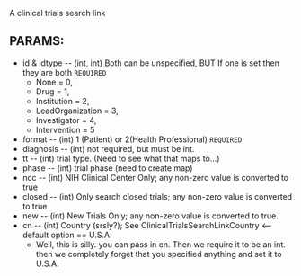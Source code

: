 

A clinical trials search link 

## PARAMS:
* id & idtype -- (int, int) Both can be unspecified, BUT If one is set then they are both ```REQUIRED``` 
  * None = 0,
  * Drug = 1,
  * Institution = 2,
  * LeadOrganization = 3,
  * Investigator = 4,
  * Intervention = 5
* format -- (int) 1 (Patient) or 2(Health Professional)  ```REQUIRED```
* diagnosis -- (int) not required, but must be int.
* tt -- (int) trial type.  (Need to see what that maps to...)
* phase -- (int) trial phase (need to create map)
* ncc -- (int) NIH Clinical Center Only; any non-zero value is converted to true
* closed -- (int) Only search closed trials; any non-zero value is converted to true
* new -- (int) New Trials Only; any non-zero value is converted to true.
* cn -- (int) Country (srsly?);  See ClinicalTrialsSearchLinkCountry <-- default option == U.S.A.
  * Well, this is silly.  you can pass in cn.  Then we require it to be an int. then we completely forget that you specified anything and set it to U.S.A.